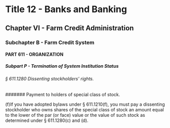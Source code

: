 
# Title 12 - Banks and Banking
## Chapter VI - Farm Credit Administration
### Subchapter B - Farm Credit System
#### PART 611 - ORGANIZATION
##### Subpart P - Termination of System Institution Status
###### § 611.1280 Dissenting stockholders' rights.
####### Payment to holders of special class of stock.

(f)If you have adopted bylaws under § 611.1210(f), you must pay a dissenting stockholder who owns shares of the special class of stock an amount equal to the lower of the par (or face) value or the value of such stock as determined under § 611.1280(c) and (d).
